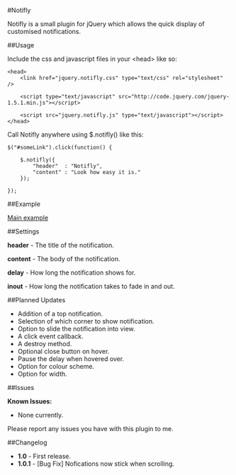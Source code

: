 #Notifly

Notifly is a small plugin for jQuery which allows the quick display of customised notifications.

##Usage

Include the css and javascript files in your &lt;head&gt; like so:

	<head>
		<link href="jquery.notifly.css" type="text/css" rel="stylesheet" />

		<script type="text/javascript" src="http://code.jquery.com/jquery-1.5.1.min.js"></script>

		<script src="jquery.notifly.js" type="text/javascript"></script>
	</head>

Call Notifly anywhere using $.notifly() like this:

    $("#someLink").click(function() {

        $.notifly({
		    "header"  : "Notifly",
		    "content" : "Look how easy it is."		
        });

    });

##Example

[Main example](http://jordan-adams.co.uk/notifly)

##Settings

**header** - The title of the notification.

**content** - The body of the notification.

**delay** - How long the notification shows for.

**inout** - How long the notification takes to fade in and out.

##Planned Updates

* Addition of a top notification.
* Selection of which corner to show notification.
* Option to slide the notification into view.
* A click event callback.
* A destroy method.
* Optional close button on hover.
* Pause the delay when hovered over.
* Option for colour scheme.
* Option for width.

##Issues

**Known Issues:**

* None currently.

Please report any issues you have with this plugin to me.

##Changelog

* **1.0** - First release.
* **1.0.1** - [Bug Fix] Nofications now stick when scrolling.